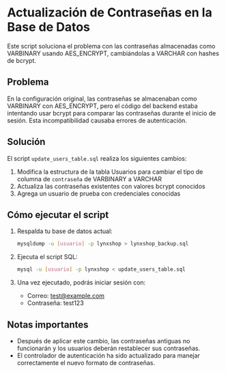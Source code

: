 # Actualización de Contraseñas en la Base de Datos

Este script soluciona el problema con las contraseñas almacenadas como VARBINARY usando AES_ENCRYPT, cambiándolas a VARCHAR con hashes de bcrypt.

## Problema

En la configuración original, las contraseñas se almacenaban como VARBINARY con AES_ENCRYPT, pero el código del backend estaba intentando usar bcrypt para comparar las contraseñas durante el inicio de sesión. Esta incompatibilidad causaba errores de autenticación.

## Solución

El script `update_users_table.sql` realiza los siguientes cambios:

1. Modifica la estructura de la tabla Usuarios para cambiar el tipo de columna de `contraseña` de VARBINARY a VARCHAR
2. Actualiza las contraseñas existentes con valores bcrypt conocidos
3. Agrega un usuario de prueba con credenciales conocidas

## Cómo ejecutar el script

1. Respalda tu base de datos actual:
   ```bash
   mysqldump -u [usuario] -p lynxshop > lynxshop_backup.sql
   ```

2. Ejecuta el script SQL:
   ```bash
   mysql -u [usuario] -p lynxshop < update_users_table.sql
   ```

3. Una vez ejecutado, podrás iniciar sesión con:
   - Correo: test@example.com
   - Contraseña: test123

## Notas importantes

- Después de aplicar este cambio, las contraseñas antiguas no funcionarán y los usuarios deberán restablecer sus contraseñas.
- El controlador de autenticación ha sido actualizado para manejar correctamente el nuevo formato de contraseñas. 